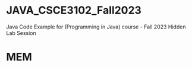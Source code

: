 # JAVA_CSCE3102_Fall2023
Java Code Example for (Programming in Java) course - Fall 2023
Hidden Lab Session
# MEM